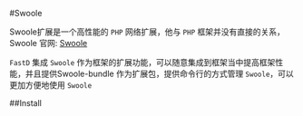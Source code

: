 #Swoole

Swoole扩展是一个高性能的 `PHP` 网络扩展，他与 `PHP` 框架并没有直接的关系，Swoole 官网: [Swoole](http://swoole.com)

`FastD` 集成 `Swoole` 作为框架的扩展功能，可以随意集成到框架当中提高框架性能，并且提供Swoole-bundle 作为扩展包，提供命令行的方式管理 `Swoole`，可以更加方便地使用 `Swoole` 

##Install


